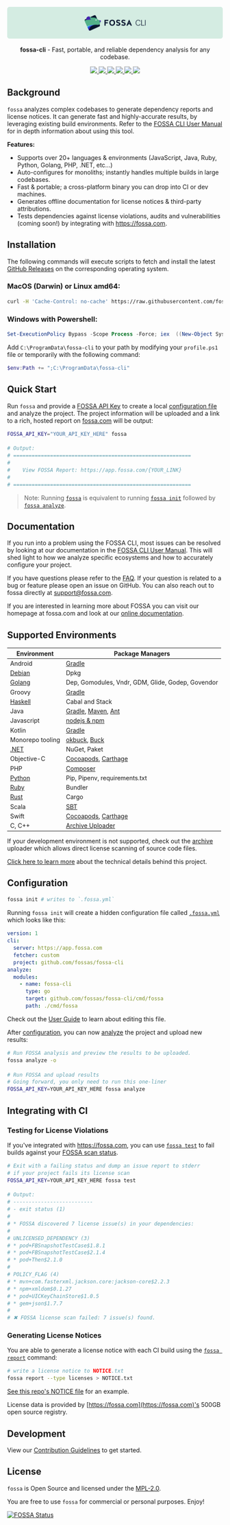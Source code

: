 ![FOSSA](https://raw.githubusercontent.com/fossas/fossa-cli/master/docs/assets/header.png)

<p align="center">
  <b>fossa-cli</b> - Fast, portable, and reliable dependency analysis for any codebase.
</p>

<p align="center">
  <a href="https://app.fossa.io/projects/git%2Bgithub.com%2Ffossas%2Ffossa-cli?ref=badge_shield" alt="FOSSA Status">
    <img src="https://app.fossa.io/api/projects/git%2Bgithub.com%2Ffossas%2Ffossa-cli.svg?type=shield"/>
  </a>
  <a href="https://github.com/fossas/fossa-cli/releases" alt="Github Downloads">
    <img src="https://img.shields.io/github/downloads/fossas/fossa-cli/total.svg"/>
  </a>
  <a href="https://circleci.com/gh/fossas/fossa-cli" alt="CircleCI Tests">
    <img src="https://circleci.com/gh/fossas/fossa-cli.svg?style=shield&circle-token=f55f707e21ac39a80127d3372a1a1452ec94f4f7"/>
  </a>
  <a href="https://goreportcard.com/report/github.com/fossas/fossa-cli">
    <img src="https://goreportcard.com/badge/github.com/fossas/fossa-cli">
  </a>
  <a href="https://golangci.com/r/github.com/fossas/fossa-cli">
    <img src="https://golangci.com/badges/github.com/fossas/fossa-cli.svg">
  </a>
  <a href="https://codecov.io/gh/fossas/fossa-cli">
    <img src="https://codecov.io/gh/fossas/fossa-cli/branch/master/graph/badge.svg" />
  </a>
</p>

## Background

`fossa` analyzes complex codebases to generate dependency reports and license notices. It can generate fast and highly-accurate results, by leveraging existing build environments. Refer to the [FOSSA CLI User Manual](docs/README.md#fossa-cli-documentation) for in depth information about using this tool.

**Features:**

- Supports over 20+ languages & environments (JavaScript, Java, Ruby, Python, Golang, PHP, .NET, etc...)
- Auto-configures for monoliths; instantly handles multiple builds in large codebases.
- Fast & portable; a cross-platform binary you can drop into CI or dev machines.
- Generates offline documentation for license notices & third-party attributions.
- Tests dependencies against license violations, audits and vulnerabilities (coming soon!) by integrating with https://fossa.com.

## Installation

The following commands will execute scripts to fetch and install the latest [GitHub Releases](https://github.com/fossas/fossa-cli/releases) on the corresponding operating system.

### MacOS (Darwin) or Linux amd64:
```bash
curl -H 'Cache-Control: no-cache' https://raw.githubusercontent.com/fossas/fossa-cli/master/install.sh | bash
```

### Windows with Powershell:
```powershell
Set-ExecutionPolicy Bypass -Scope Process -Force; iex  ((New-Object System.Net.WebClient).DownloadString('https://raw.githubusercontent.com/fossas/fossa-cli/master/install.ps1'))
```

Add `C:\ProgramData\fossa-cli` to your path by modifying your `profile.ps1` file or temporarily with the following command:
```powershell
$env:Path += ";C:\ProgramData\fossa-cli"
``` 

## Quick Start

Run `fossa` and provide a [FOSSA API Key](https://docs.fossa.com/docs/api-reference) to create a local [configuration file](docs/config-file.md#fossayml) and analyze the project. The project information will be uploaded and a link to a rich, hosted report on [fossa.com](https://fossa.com) will be output:

```bash
FOSSA_API_KEY="YOUR_API_KEY_HERE" fossa

# Output:
# ==========================================================
#
#    View FOSSA Report: https://app.fossa.com/{YOUR_LINK}
#
# ==========================================================
```
> Note: Running [`fossa`](docs/user-guide.md/#fossa) is equivalent to running [`fossa init`](docs/user-guide.md#fossa-init) followed by [`fossa analyze`](docs/user-guide.md#fossa-analyze).
## Documentation

If you run into a problem using the FOSSA CLI, most issues can be resolved by looking at our documentation in the [FOSSA CLI User Manual](docs/README.md#fossa-cli-documentation). This will shed light to how we analyze specific ecosystems and how to accurately configure your project.

If you have questions please refer to the [FAQ](docs/faq.md#frequently-asked-questions). If your question is related to a bug or feature please open an issue on GitHub. You can also reach out to fossa directly at support@fossa.com.

If you are interested in learning more about FOSSA you can visit our homepage at fossa.com and look at our [online documentation](https://docs.fossa.com/docs).

## Supported Environments
| Environment                                     | Package Managers                                                                                                                  |
| ----------------------------------------------- | --------------------------------------------------------------------------------------------------------------------------------- |
| Android                                         | [Gradle](docs/integrations/gradle.md#gradle)                                                                                      |
| [Debian](docs/integrations/debian.md#debian)    | Dpkg                                                                                                                              |
| [Golang](docs/integrations/golang.md#go)        | Dep, Gomodules, Vndr, GDM, Glide, Godep, Govendor                                                                                 |
| Groovy                                          | [Gradle](docs/integrations/gradle.md#gradle)                                                                                      |
| [Haskell](docs/integrations/haskell.md#haskell) | Cabal and Stack                                                                                                                   |
| Java                                            | [Gradle](docs/integrations/gradle.md#gradle), [Maven](docs/integrations/maven.md#maven), [Ant](docs/integrations/ant.md#ant--ivy) |
| Javascript                                      | [nodejs & npm](docs/integrations/nodejs.md#nodejs)                                                                                |
| Kotlin                                          | [Gradle](docs/integrations/gradle.md#gradle)                                                                                      |
| Monorepo tooling                                | [okbuck](docs/integrations/okbuck.md#okbuck), [Buck](docs/integrations/buck.md#buck)                                              |
| [.NET](docs/integrations/nuget.md#nuget-net)    | NuGet, Paket                                                                                                                      |
| Objective-C                                     | [Cocoapods](docs/integrations/cocoapods.md#cocoapods), [Carthage](docs/integrations/carthage.md#carthage)                         |
| PHP                                             | [Composer](docs/integrations/composer.md#composer)                                                                                |
| [Python](docs/integrations/python.md#python)    | Pip, Pipenv, requirements.txt                                                                                                     |
| [Ruby](docs/integrations/ruby.md#ruby)          | Bundler                                                                                                                           |
| [Rust](docs/integrations/rust.md#rust)          | Cargo                                                                                                                             |
| Scala                                           | [SBT](docs/integrations/sbt.md#sbt)                                                                                               |
| Swift                                           | [Cocoapods](docs/integrations/cocoapods.md#cocoapods), [Carthage](docs/integrations/carthage.md#carthage)                         |
| C, C++                                          | [Archive Uploader](docs/integrations/archive.md#archive)                                                                          |

If your development environment is not supported, check out the [archive](docs/integrations/archive.md#archive) uploader which allows direct license scanning of source code files.

[Click here to learn more](docs/user-guide.md#user-guide) about the technical details behind this project.

## Configuration

```bash
fossa init # writes to `.fossa.yml`
```

Running `fossa init` will create a hidden configuration file called [`.fossa.yml`](docs/config-file.md#fossayml) which looks like this:

```yaml
version: 1
cli:
  server: https://app.fossa.com
  fetcher: custom
  project: github.com/fossas/fossa-cli
analyze:
  modules:
    - name: fossa-cli
      type: go
      target: github.com/fossas/fossa-cli/cmd/fossa
      path: ./cmd/fossa
```

Check out the [User Guide](docs/user-guide.md#user-guide) to learn about editing this file.

After [configuration](docs/user-guide.md#1-configuring-a-project), you can now [analyze](docs/user-guide.md#2-analyzing-a-project) the project and upload new results:

```bash
# Run FOSSA analysis and preview the results to be uploaded.
fossa analyze -o

# Run FOSSA and upload results
# Going forward, you only need to run this one-liner
FOSSA_API_KEY=YOUR_API_KEY_HERE fossa analyze
```

## Integrating with CI

### Testing for License Violations
If you've integrated with https://fossa.com, you can use [`fossa test`](docs/user-guide.md#fossa-test) to fail builds against your [FOSSA scan status](https://app.fossa.io/projects/git%2Bgithub.com%2Ffossas%2Ffossa-cli/refs/branch/master/5e225327846320e9dfb8bf12673afa2eb4144fb4/preview).

```bash
# Exit with a failing status and dump an issue report to stderr
# if your project fails its license scan
FOSSA_API_KEY=YOUR_API_KEY_HERE fossa test

# Output:
# --------------------------
# - exit status (1)
#
# * FOSSA discovered 7 license issue(s) in your dependencies:
#
# UNLICENSED_DEPENDENCY (3)
# * pod+FBSnapshotTestCase$1.8.1
# * pod+FBSnapshotTestCase$2.1.4
# * pod+Then$2.1.0
#
# POLICY_FLAG (4)
# * mvn+com.fasterxml.jackson.core:jackson-core$2.2.3
# * npm+xmldom$0.1.27
# * pod+UICKeyChainStore$1.0.5
# * gem+json$1.7.7
#
# ✖ FOSSA license scan failed: 7 issue(s) found.
```

### Generating License Notices

You are able to generate a license notice with each CI build using the [`fossa report`](docs/user-guide.md#fossa-report) command:
  
```bash
# write a license notice to NOTICE.txt
fossa report --type licenses > NOTICE.txt
```

[See this repo's NOTICE file](NOTICE) for an example.

License data is provided by [https://fossa.com](https://fossa.com)'s 500GB open source registry.

## Development

View our [Contribution Guidelines](.github/CONTRIBUTING.md) to get started.

## License

`fossa` is Open Source and licensed under the [MPL-2.0](https://tldrlegal.com/license/mozilla-public-license-2.0-(mpl-2)).

You are free to use `fossa` for commercial or personal purposes. Enjoy!

[![FOSSA Status](https://app.fossa.io/api/projects/git%2Bgithub.com%2Ffossas%2Ffossa-cli.svg?type=large)](https://app.fossa.io/projects/git%2Bgithub.com%2Ffossas%2Ffossa-cli?ref=badge_large)
